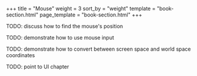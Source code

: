 +++
title = "Mouse"
weight = 3
sort_by = "weight"
template = "book-section.html"
page_template = "book-section.html"
+++

TODO: discuss how to find the mouse's position

TODO: demonstrate how to use mouse input

TODO: demonstrate how to convert between screen space and world space coordinates

TODO: point to UI chapter
